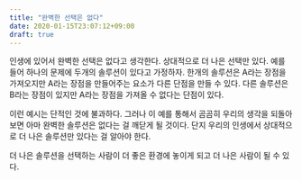 ```yaml
---
title: "완벽한 선택은 없다"
date: 2020-01-15T23:07:12+09:00
draft: true
---
```

인생에 있어서 완벽한 선택은 없다고 생각한다. 상대적으로 더 나은 선택만 있다. 예를 들어 하나의 문제에 두개의 솔루션이 있다고 가정하자. 한개의 솔루션은 A라는 장점을 가져오지만 A라는 장점을 만들어주는 요소가 다른 단점을 만들 수 있다. 다른 솔루션은 B라는 장점이 있지만 A라는 장점을 가져올 수 없다는 단점이 있다.

이런 예시는 단적인 것에 불과하다. 그러나 이 예를 통해서 곰곰히 우리의 생각을 되돌아보면 아마 완벽한 솔루션은 없다는 걸 깨닫게 될 것이다. 단지 우리의 인생에서 상대적으로 더 나은 솔루션만 있다는 걸 알아야 한다.

더 나은 솔루션을 선택하는 사람이 더 좋은 환경에 놓이게 되고 더 나은 사람이 될 수 있다.
